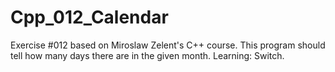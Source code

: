 # Cpp_012_Calendar
Exercise #012 based on Miroslaw Zelent's C++ course.
This program should tell how many days there are in the given month. Learning: Switch.
